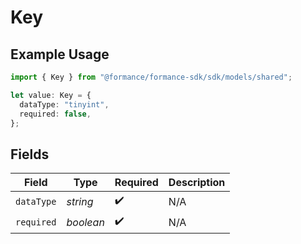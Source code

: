 # Key

## Example Usage

```typescript
import { Key } from "@formance/formance-sdk/sdk/models/shared";

let value: Key = {
  dataType: "tinyint",
  required: false,
};
```

## Fields

| Field              | Type               | Required           | Description        |
| ------------------ | ------------------ | ------------------ | ------------------ |
| `dataType`         | *string*           | :heavy_check_mark: | N/A                |
| `required`         | *boolean*          | :heavy_check_mark: | N/A                |